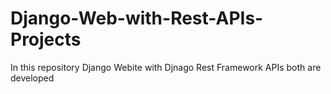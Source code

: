 # Django-Web-with-Rest-APIs-Projects
In this repository  Django Webite with Djnago Rest Framework APIs both are developed

